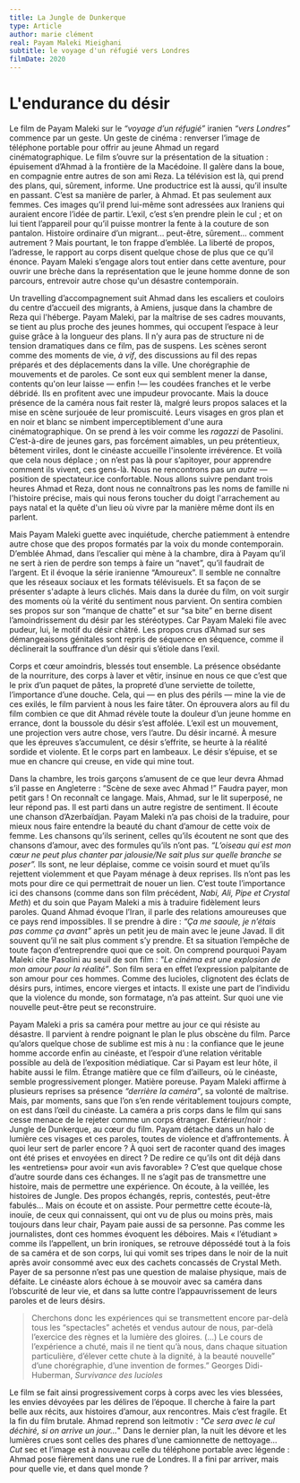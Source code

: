 ```yaml
---
title: La Jungle de Dunkerque 
type: Article 
author: marie clément
real: Payam Maleki Mieighani
subtitle: le voyage d'un réfugié vers Londres
filmDate: 2020
---
```


# L'endurance du désir

Le film de Payam Maleki sur le _“voyage d’un réfugié”_ iranien _“vers Londres”_ commence par un geste. Un geste de cinéma : renverser l’image de téléphone portable pour offrir au jeune Ahmad un regard cinématographique. Le film s’ouvre sur la présentation de la situation : épuisement d’Ahmad à la frontière de la Macédoine. Il galère dans la boue, en compagnie entre autres de son ami Reza. La télévision est là, qui prend des plans, qui, sûrement, informe. Une productrice est là aussi, qu’il insulte en passant. C’est sa manière de parler, à Ahmad. Et pas seulement aux femmes. Ces images qu’il prend lui-même sont adressées aux Iraniens qui auraient encore l’idée de partir. L’exil, c’est s’en prendre plein le cul ; et on lui tient l’appareil pour qu’il puisse montrer la fente à la couture de son pantalon. Histoire ordinaire d’un migrant... peut-être, sûrement... comment autrement ? Mais pourtant, le ton frappe d’emblée. La liberté de propos, l’adresse, le rapport au corps disent quelque chose de plus que ce qu’il énonce. Payam Maleki s’engage alors tout entier dans cette aventure, pour ouvrir une brèche dans la représentation que le jeune homme donne de son parcours, entrevoir autre chose qu'un désastre contemporain. 


Un travelling d’accompagnement suit Ahmad dans les escaliers et couloirs du centre d’accueil des migrants, à Amiens, jusque dans la chambre de Reza qui l'héberge. Payam Maleki, par la maîtrise de ses cadres mouvants, se tient au plus proche des jeunes hommes, qui occupent l’espace à leur guise grâce à la longueur des plans. Il n’y aura pas de structure ni de tension dramatiques dans ce film, pas de suspens. Les scènes seront comme des moments de vie, _à vif_, des discussions au fil des repas préparés et des déplacements dans la ville. Une chorégraphie de mouvements et de paroles. Ce sont eux qui semblent mener la danse, contents qu'on leur laisse — enfin !— les coudées franches et le verbe débridé. Ils en profitent avec une impudeur provocante. Mais la douce présence de la caméra nous fait rester là, malgré leurs propos salaces et la mise en scène surjouée de leur promiscuité. Leurs visages en gros plan et en noir et blanc se nimbent imperceptiblement d'une aura cinématographique. On se prend à les voir comme les _ragazzi_ de Pasolini. C’est-à-dire de jeunes gars, pas forcément aimables, un peu prétentieux, bêtement viriles, dont le cinéaste accueille l'insolente irrévérence. Et voilà que cela nous déplace ; on n’est pas là pour s’apitoyer, pour apprendre comment ils vivent, ces gens-là. Nous ne rencontrons pas _un autre_ — position de spectateur.ice confortable. Nous allons suivre pendant trois heures Ahmad et Reza, dont nous ne connaîtrons pas les noms de famille ni l'histoire précise, mais qui nous ferons toucher du doigt l'arrachement au pays natal et la quête d'un lieu où vivre par la manière même dont ils en parlent. 


Mais Payam Maleki guette avec inquiétude, cherche patiemment à entendre autre chose que des propos  formatés par la voix du monde contemporain. D’emblée Ahmad, dans l’escalier qui mène à la chambre, dira à Payam qu’il ne sert à rien de perdre son temps à faire un “navet”, qu’il faudrait de l’argent. Et il évoque la série iranienne “Amoureux”. Il semble ne connaître que les réseaux sociaux et les formats télévisuels. Et sa façon de se présenter s'adapte à leurs clichés. Mais dans la durée du film, on voit surgir des moments où la vérité du sentiment nous parvient. On sentira combien ses propos sur son “manque de chatte” et sur “sa bite” en berne disent l’amoindrissement du désir par les stéréotypes. Car Payam Maleki file avec pudeur, lui, le motif du désir châtré. Les propos crus d’Ahmad sur ses démangeaisons génitales sont repris de séquence en séquence, comme il déclinerait la souffrance d’un désir qui s’étiole dans l’exil. 


Corps et cœur amoindris, blessés tout ensemble. La présence obsédante de la nourriture, des corps à laver et vêtir, insinue en nous ce que c’est que le prix d’un paquet de pâtes, la propreté d’une serviette de toilette, l’importance d’une douche. Cela, qui — en plus des périls — mine la vie de ces exilés, le film parvient à nous les faire tâter. On éprouvera alors au fil du film combien ce que dit Ahmad révèle toute la douleur d’un jeune homme en errance, dont la boussole du désir s’est affolée. L’exil est un mouvement, une projection vers autre chose, vers l’autre. Du désir incarné. À mesure que les épreuves s’accumulent, ce désir s’effrite, se heurte à la réalité sordide et violente. Et le corps part en lambeaux. Le désir s’épuise, et se mue en chancre qui creuse, en vide qui mine tout.


Dans la chambre, les trois garçons s’amusent de ce que leur devra Ahmad s’il passe en Angleterre : “Scène de sexe avec Ahmad !” Faudra payer, mon petit gars ! On reconnaît ce langage. Mais, Ahmad, sur le lit superposé, ne leur répond pas. Il est parti dans un autre registre de sentiment. Il écoute une chanson d’Azerbaïdjan. Payam Maleki n’a pas choisi de la traduire, pour mieux nous faire entendre la beauté du chant d’amour de cette voix de femme. Les chansons qu’ils serinent, celles qu’ils écoutent ne sont que des chansons d’amour, avec des formules qu’ils n’ont pas. _“L’oiseau qui est mon cœur ne peut plus chanter par jalousie/Ne sait plus sur quelle branche se poser”._ Ils sont, ne leur déplaise, comme ce voisin sourd et muet qu’ils rejettent violemment et que Payam ménage à deux reprises. Ils n’ont pas les mots pour dire ce qui permettrait de nouer un lien. C’est toute l’importance ici des chansons (comme dans son film précédent, _Nabi, Ali, Pipe et Crystal Meth_) et du soin que Payam Maleki a mis à traduire fidèlement leurs paroles. Quand Ahmad évoque l’Iran, il parle des relations amoureuses que ce pays rend impossibles. Il se prendre à dire : _“Ça me saoule, je n’étais pas comme ça avant”_ après un petit jeu de main avec le jeune Javad. Il dit souvent qu’il ne sait plus comment s’y prendre. Et sa situation l’empêche de toute façon d’entreprendre quoi que ce soit. On comprend pourquoi Payam Maleki cite Pasolini au seuil de son film : _"Le cinéma est une explosion de mon amour pour la réalité”_. Son film sera en effet l’expression palpitante de son amour pour ces hommes. Comme des lucioles, clignotent des éclats de désirs purs, intimes, encore vierges et intacts. Il existe une part de l’individu que la violence du monde, son formatage, n’a pas atteint. Sur quoi une vie nouvelle peut-être peut se reconstruire.

           

Payam Maleki a pris sa caméra pour mettre au jour ce qui résiste au désastre. Il parvient à rendre poignant le plan le plus obscène du film. Parce qu’alors quelque chose de sublime est mis à nu : la confiance que le jeune homme accorde enfin au cinéaste, et l’espoir d’une relation véritable possible au delà de l’exposition médiatique. Car si Payam est leur hôte, il habite aussi le film. Étrange matière que ce film d’ailleurs, où le cinéaste, semble progressivement plonger. Matière poreuse. Payam Maleki affirme à plusieurs reprises sa présence _“derrière la caméra”_, sa volonté de maîtrise. Mais, par moments, sans que l’on s’en rende véritablement toujours compte, on est dans l’œil du cinéaste. La caméra a pris corps dans le film qui sans cesse menace de le rejeter comme un corps étranger. Extérieur/noir : Jungle de Dunkerque, au cœur du film. Payam détache dans un halo de lumière ces visages et ces paroles, toutes de violence et d’affrontements. À quoi leur sert de parler encore ? À quoi sert de raconter quand des images ont été prises et envoyées en direct ? De redire ce qu’ils ont dit déjà dans les «entretiens» pour avoir «un avis favorable» ? C’est que quelque chose d’autre sourde dans ces échanges. Il ne s’agit pas de transmettre une histoire, mais de permettre une expérience. On écoute, à la veillée, les histoires de Jungle. Des propos échangés, repris, contestés, peut-être fabulés... Mais on écoute et on assiste. Pour permettre cette écoute-là, inouïe, de ceux qui connaissent, qui ont vu de plus ou moins près, mais toujours dans leur chair, Payam paie aussi de sa personne. Pas comme les journalistes, dont ces hommes évoquent les déboires. Mais « l’étudiant » comme ils l’appellent, un brin ironiques, se retrouve dépossédé tout à la fois de sa caméra et de son corps, lui qui vomit ses tripes dans le noir de la nuit après avoir consommé avec eux des cachets concassés de Crystal Meth. Payer de sa personne n’est pas une question de malaise physique, mais de défaite. Le cinéaste alors échoue à se mouvoir avec sa caméra dans l’obscurité de leur vie, et dans sa lutte contre l’appauvrissement de leurs paroles et de leurs désirs.


 > Cherchons donc les expériences qui se transmettent encore par-delà tous les “spectacles” achetés et vendus autour de nous, par-delà l’exercice des règnes et la lumière des gloires. (...) Le cours de l’expérience a chuté, mais il ne tient qu’à nous, dans chaque situation particulière, d’élever cette chute à la dignité, à la beauté nouvelle” d’une chorégraphie, d’une invention de formes.” Georges Didi-Huberman, _Survivance des lucioles_


Le film se fait ainsi progressivement corps à corps avec les vies blessées, les envies dévoyées par les délires de l’époque. Il cherche à faire la part belle aux récits, aux histoires d’amour, aux rencontres. Mais c’est fragile. Et la fin du film brutale. Ahmad reprend son leitmotiv : _"Ce sera avec le cul déchiré, si on arrive un jour..._" Dans le dernier plan, la nuit les dévore et les lumières crues sont celles des phares d’une camionnette de nettoyage… _Cut_ sec et l’image est à nouveau celle du téléphone portable avec légende : Ahmad pose fièrement dans une rue de Londres. Il a fini par arriver, mais pour quelle vie, et dans quel monde  ?




